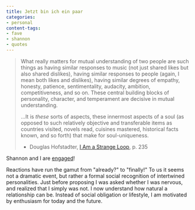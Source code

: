 ```yaml
---
title: Jetzt bin ich ein paar
categories:
- personal
content-tags:
- fave
- shannon
- quotes
---
```


> What really matters for mutual understanding of two people are such things as having similar responses to music (not just shared likes but also shared dislikes), having similar responses to people (again, I mean both likes and dislikes), having similar degrees of empathy, honesty, patience, sentimentality, audacity, ambition, competitiveness, and so on.  These central building blocks of personality, character, and temperament are decisive in mutual understanding.
>
> …It is _these_ sorts of aspects, these innermost aspects of a soul (as opposed to such relatively objective and transferable items as countries visited, novels read, cuisines mastered, historical facts known, and so forth) that make for soul-uniqueness.
> - Douglas Hofstadter, [I Am a Strange Loop][1], p. 235

Shannon and I are [engaged][2]!

Reactions have run the gamut from "already?" to "finally!"  To us it seems not a dramatic event, but rather a formal social recognition of intertwined personalities.  Just before proposing I was asked whether I was nervous, and realized that I simply was not.  I now understand how natural a relationship can be.  Instead of social obligation or lifestyle, I am motivated by enthusiasm for today and the future.

   [1]: http://www.goodreads.com/book/show/2666176.I_Am_a_Strange_Loop
   [2]: http://words.shannonethomas.com/2009/01/15/a-very-blueberry-engagement.html
